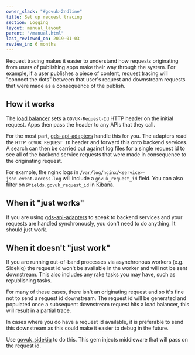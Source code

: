 ```yaml
---
owner_slack: "#govuk-2ndline"
title: Set up request tracing
section: Logging
layout: manual_layout
parent: "/manual.html"
last_reviewed_on: 2019-01-03
review_in: 6 months
---
```


Request tracing makes it easier to understand how requests originating from
users of publishing apps make their way through the system. For example, if a
user publishes a piece of content, request tracing will "connect the dots"
between that user's request and downstream requests that were made as a
consequence of the publish.

## How it works

The [load balancer][load-balancer-request-id] sets a `GOVUK-Request-Id` HTTP
header on the initial request. Apps then pass the header to any APIs that they
call.

For the most part, [gds-api-adapters][] handle this for you. The adapters read
the `HTTP_GOVUK_REQUEST_ID` header and forward this onto backend services. A
search can then be carried out against log files for a single request id to see
all of the backend service requests that were made in consequence to the
originating request.

For example, the nginx logs in `/var/log/nginx/<service>-json.event.access.log`
will include a `govuk_request_id` field. You can also filter on
`@fields.govuk_request_id` in [Kibana][].

[gds-api-adapters]: https://github.com/alphagov/gds-api-adapters
[Kibana]: /manual/logit.html#viewing-kibana
[load-balancer-request-id]: https://github.com/alphagov/govuk-puppet/blob/f1ad0ce320119d553b5e03df30e023553f5e2da5/modules/loadbalancer/templates/nginx_balance.conf.erb#L21

## When it "just works"

If you are using [gds-api-adapters][] to speak to backend services and your requests
are handled synchronously, you don't need to do anything. It should just work.

## When it doesn't "just work"

If you are running out-of-band processes via asynchronous workers (e.g. Sidekiq)
the request id won't be available in the worker and will not be sent downstream.
This also includes any rake tasks you may have, such as republishing tasks.

For many of these cases, there isn't an originating request and so it's fine not
to send a request id downstream. The request id will be generated and populated
once a subsequent downstream request hits a load balancer, this will result in
a partial trace.

In cases where you do have a request id available, it is preferable to
send this downstream as this could make it easier to debug in the future.

Use [govuk_sidekiq](https://github.com/alphagov/govuk_sidekiq) to do this. This
gem injects middleware that will pass on the request id.
